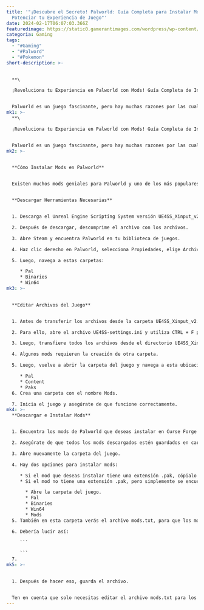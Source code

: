 ```yaml
---
title: '"¡Descubre el Secreto! Palworld: Guía Completa para Instalar Mods y
  Potenciar tu Experiencia de Juego"'
date: 2024-02-17T06:07:03.366Z
featuredimage: https://static0.gamerantimages.com/wordpress/wp-content/uploads/2024/02/palworld-how-to-install-mods-1.jpg?q=50&fit=contain&w=1140&h=&dpr=1.5
categoria: Gaming
tags:
  - "#Gaming"
  - "#Palword"
  - "#Pokemon"
short-description: >-
  

  **\

  ¡Revoluciona tu Experiencia en Palworld con Mods! Guía Completa de Instalación**


  Palworld es un juego fascinante, pero hay muchas razones por las cuales los jugadores desean utilizar mods. Quizás ya hayas alcanzado el nivel 50 y estás buscando más diversión, o deseas agregar algo de otra serie al juego. Todo esto se
mk1: >-
  **\

  ¡Revoluciona tu Experiencia en Palworld con Mods! Guía Completa de Instalación**


  Palworld es un juego fascinante, pero hay muchas razones por las cuales los jugadores desean utilizar mods. Quizás ya hayas alcanzado el nivel 50 y estás buscando más diversión, o deseas agregar algo de otra serie al juego. Todo esto se puede lograr con mods, pero instalarlos no es tan fácil. Es importante instalar los mods correctamente, ya que de lo contrario podrían no funcionar correctamente o incluso hacer que Palworld sea imposible de jugar.
mk2: >-
  

  **Cómo Instalar Mods en Palworld**


  Existen muchos mods geniales para Palworld y uno de los más populares es aquellos que agregan elementos de Pokémon al juego. Algunos mods simplifican el juego, por ejemplo, aumentan la capacidad de carga o facilitan la captura de Pals. Entre esta variedad, definitivamente encontrarás algo que te guste. A continuación, describiremos el proceso de instalación con el mayor detalle posible para que no haya dificultades. Pero recuerda que los mods son software de terceros que pueden desencadenar errores y bloqueos.


  **Descargar Herramientas Necesarias**


  1. Descarga el Unreal Engine Scripting System versión UE4SS_Xinput_v2.5.2 desde este enlace.

  2. Después de descargar, descomprime el archivo con los archivos.

  3. Abre Steam y encuentra Palworld en tu biblioteca de juegos.

  4. Haz clic derecho en Palworld, selecciona Propiedades, elige Archivos Instalados, luego Buscar para abrir la carpeta del juego.

  5. Luego, navega a estas carpetas:

     * Pal
     * Binaries
     * Win64
mk3: >-
  

  **Editar Archivos del Juego**


  1. Antes de transferir los archivos desde la carpeta UE4SS_Xinput_v2.5.2, debes modificar el archivo UE4SS-settings.ini.

  2. Para ello, abre el archivo UE4SS-settings.ini y utiliza CTRL + F para encontrar la línea bUseUObjectArrayCache, cambia el valor de true a false y guarda.

  3. Luego, transfiere todos los archivos desde el directorio UE4SS_Xinput_v2.5.2 a la carpeta que abriste en el primer paso.

  4. Algunos mods requieren la creación de otra carpeta.

  5. Luego, vuelve a abrir la carpeta del juego y navega a esta ubicación:

     * Pal
     * Content
     * Paks
  6. Crea una carpeta con el nombre Mods.

  7. Inicia el juego y asegúrate de que funcione correctamente.
mk4: >-
  **Descargar e Instalar Mods**


  1. Encuentra los mods de Palworld que deseas instalar en Curse Forge o Nexus Mods y descárgalos. Presta atención a la descripción de los mods, ya que algunos pueden requerir herramientas adicionales.

  2. Asegúrate de que todos los mods descargados estén guardados en carpetas separadas y descomprimidos.

  3. Abre nuevamente la carpeta del juego.

  4. Hay dos opciones para instalar mods:

     * Si el mod que deseas instalar tiene una extensión .pak, cópialo o muévelo a la carpeta Mods que creaste anteriormente.
     * Si el mod no tiene una extensión .pak, pero simplemente se encuentra en una carpeta, colócalo a lo largo de la siguiente ruta:

       * Abre la carpeta del juego.
       * Pal
       * Binaries
       * Win64
       * Mods
  5. También en esta carpeta verás el archivo mods.txt, para que los mods funcionen correctamente, ábrelo e ingresa todos los nombres de los nuevos mods que has agregado, seguido de dos puntos y 1.

  6. Debería lucir así:

     ```

     ```
  7.
mk5: >-
  

  1. Después de hacer eso, guarda el archivo.


  Ten en cuenta que solo necesitas editar el archivo mods.txt para los mods que deseas instalar en Binaries/Win64/Mods, y el nombre debe coincidir exactamente con el nombre de la carpeta donde se encuentran los archivos del mod.
---
```

